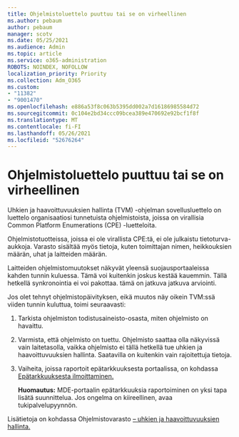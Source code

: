 ```yaml
---
title: Ohjelmistoluettelo puuttuu tai se on virheellinen
ms.author: pebaum
author: pebaum
manager: scotv
ms.date: 05/25/2021
ms.audience: Admin
ms.topic: article
ms.service: o365-administration
ROBOTS: NOINDEX, NOFOLLOW
localization_priority: Priority
ms.collection: Adm_O365
ms.custom:
- "11382"
- "9001470"
ms.openlocfilehash: e886a53f8c063b5395dd002a7d16186985584d72
ms.sourcegitcommit: 0c104e2bd34ccc09bcea389e470692e92bcf1f8f
ms.translationtype: MT
ms.contentlocale: fi-FI
ms.lasthandoff: 05/26/2021
ms.locfileid: "52676264"
---
```

# <a name="software-inventory-is-missing-or-inaccurate"></a>Ohjelmistoluettelo puuttuu tai se on virheellinen

Uhkien ja haavoittuvuuksien hallinta (TVM) -ohjelman sovellusluettelo on luettelo organisaatiosi tunnetuista ohjelmistoista, joissa on virallisia Common Platform Enumerations (CPE) -luetteloita.

Ohjelmistotuotteissa, joissa ei ole virallista CPE:tä, ei ole julkaistu tietoturva-aukkoja. Varasto sisältää myös tietoja, kuten toimittajan nimen, heikkouksien määrän, uhat ja laitteiden määrän.

Laitteiden ohjelmistomuutokset näkyvät yleensä suojausportaaleissa kahden tunnin kuluessa. Tämä voi kuitenkin joskus kestää kauemmin. Tällä hetkellä synkronointia ei voi pakottaa. tämä on jatkuva jatkuva arviointi.

Jos olet tehnyt ohjelmistopäivityksen, eikä muutos näy oikein TVM:ssä viiden tunnin kuluttua, toimi seuraavasti:

1. Tarkista ohjelmiston todistusaineisto-osasta, miten ohjelmisto on havaittu.
1. Varmista, että ohjelmisto on tuettu. Ohjelmisto saattaa olla näkyvissä vain laitetasolla, vaikka ohjelmisto ei tällä hetkellä tue uhkien ja haavoittuvuuksien hallinta. Saatavilla on kuitenkin vain rajoitettuja tietoja.
1. Vaiheita, joissa raportoit epätarkkuuksesta portaalissa, on kohdassa [Epätarkkuuksesta ilmoittaminen.](/microsoft-365/security/defender-endpoint/tvm-software-inventory?view=o365-worldwide#report-inaccuracy)
   
    **Huomautus:** MDE-portaalin epätarkkuuksia raportoiminen on yksi tapa lisätä suunnittelua. Jos ongelma on kiireellinen, avaa tukipalvelupyynnön.

Lisätietoja on kohdassa Ohjelmistovarasto [– uhkien ja haavoittuvuuksien hallinta.](/microsoft-365/security/defender-endpoint/tvm-software-inventory)